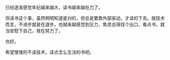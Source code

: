 已经逐渐感觉年纪越来越大，读书越来越吃力了。

但读书这个事，虽然明明知道是对的，但总是要靠外部驱动，才读的下去。就技术而言，不进步就是在退步。也越来越感觉到压力，焦虑总得找个出口，看点书，就当安慰下自己，我在努力了。

也好。

希望慢慢的不读技术，读点怎么生活的书吧。